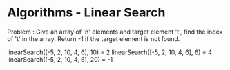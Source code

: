# Algorithms - Linear Search

Problem : Give an array of 'n' elements and target element 't', find the index of 't' in the array.
Return -1 if the target element is not found.

linearSearch([-5, 2, 10, 4, 6], 10) = 2
linearSearch([-5, 2, 10, 4, 6], 6) = 4
linearSearch([-5, 2, 10, 4, 6], 20) = -1
